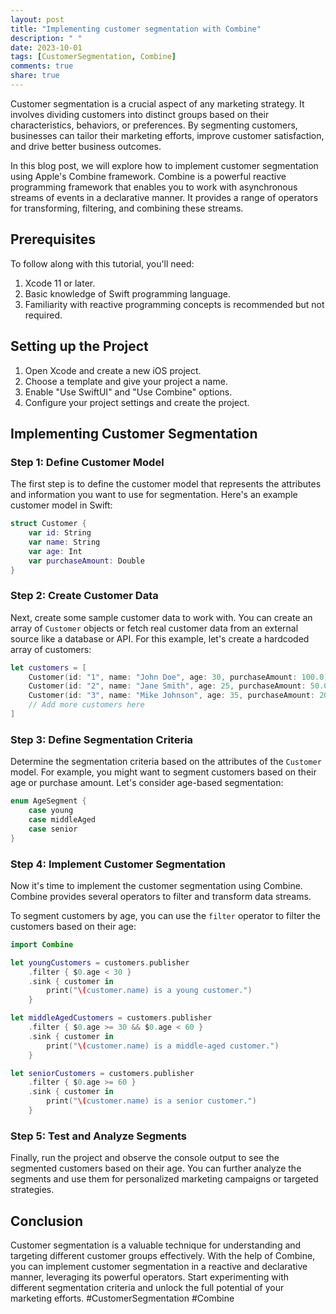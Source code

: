 ```yaml
---
layout: post
title: "Implementing customer segmentation with Combine"
description: " "
date: 2023-10-01
tags: [CustomerSegmentation, Combine]
comments: true
share: true
---
```


Customer segmentation is a crucial aspect of any marketing strategy. It involves dividing customers into distinct groups based on their characteristics, behaviors, or preferences. By segmenting customers, businesses can tailor their marketing efforts, improve customer satisfaction, and drive better business outcomes.

In this blog post, we will explore how to implement customer segmentation using Apple's Combine framework. Combine is a powerful reactive programming framework that enables you to work with asynchronous streams of events in a declarative manner. It provides a range of operators for transforming, filtering, and combining these streams.

## Prerequisites

To follow along with this tutorial, you'll need:

1. Xcode 11 or later.
2. Basic knowledge of Swift programming language.
3. Familiarity with reactive programming concepts is recommended but not required.

## Setting up the Project

1. Open Xcode and create a new iOS project.
2. Choose a template and give your project a name.
3. Enable "Use SwiftUI" and "Use Combine" options.
4. Configure your project settings and create the project.

## Implementing Customer Segmentation

### Step 1: Define Customer Model

The first step is to define the customer model that represents the attributes and information you want to use for segmentation. Here's an example customer model in Swift:

```swift
struct Customer {
    var id: String
    var name: String
    var age: Int
    var purchaseAmount: Double
}
```

### Step 2: Create Customer Data

Next, create some sample customer data to work with. You can create an array of `Customer` objects or fetch real customer data from an external source like a database or API. For this example, let's create a hardcoded array of customers:

```swift
let customers = [
    Customer(id: "1", name: "John Doe", age: 30, purchaseAmount: 100.0),
    Customer(id: "2", name: "Jane Smith", age: 25, purchaseAmount: 50.0),
    Customer(id: "3", name: "Mike Johnson", age: 35, purchaseAmount: 200.0),
    // Add more customers here
]
```

### Step 3: Define Segmentation Criteria

Determine the segmentation criteria based on the attributes of the `Customer` model. For example, you might want to segment customers based on their age or purchase amount. Let's consider age-based segmentation:

```swift
enum AgeSegment {
    case young
    case middleAged
    case senior
}
```

### Step 4: Implement Customer Segmentation

Now it's time to implement the customer segmentation using Combine. Combine provides several operators to filter and transform data streams.

To segment customers by age, you can use the `filter` operator to filter the customers based on their age:

```swift
import Combine

let youngCustomers = customers.publisher
    .filter { $0.age < 30 }
    .sink { customer in
        print("\(customer.name) is a young customer.")
    }

let middleAgedCustomers = customers.publisher
    .filter { $0.age >= 30 && $0.age < 60 }
    .sink { customer in
        print("\(customer.name) is a middle-aged customer.")
    }

let seniorCustomers = customers.publisher
    .filter { $0.age >= 60 }
    .sink { customer in
        print("\(customer.name) is a senior customer.")
    }
```

### Step 5: Test and Analyze Segments

Finally, run the project and observe the console output to see the segmented customers based on their age. You can further analyze the segments and use them for personalized marketing campaigns or targeted strategies.

## Conclusion

Customer segmentation is a valuable technique for understanding and targeting different customer groups effectively. With the help of Combine, you can implement customer segmentation in a reactive and declarative manner, leveraging its powerful operators. Start experimenting with different segmentation criteria and unlock the full potential of your marketing efforts. #CustomerSegmentation #Combine